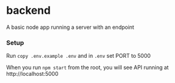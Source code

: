 # backend

A basic node app running a server with an endpoint

### Setup

Run `copy .env.example .env` and in `.env` set PORT to 5000

When you run `npm start` from the root, you will see API running at http://localhost:5000
